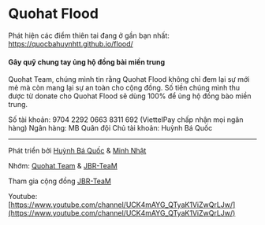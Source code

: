 # Quohat Flood

Phát hiện các điểm thiên tai đang ở gần bạn nhất: https://quocbahuynhtt.github.io/flood/

#### Gây quỹ chung tay ủng hộ đồng bài miền trung

Quohat Team, chúng mình tin rằng Quohat Flood không chỉ đem lại sự mới mẻ mà còn mang lại sự an toàn cho cộng đồng. Số tiền chúng mình thu được từ donate cho Quohat Flood sẽ dùng 100% để ủng hộ đồng bào miền trung.

Số tài khoản: 9704 2292 0663 8311 692
(ViettelPay chấp nhận mọi ngân hàng)
Ngân hàng: MB Quân đội
Chủ tài khoản: Huỳnh Bá Quốc

---

Phát triển bởi [Huỳnh Bá Quốc](https://www.facebook.com/quocbahuynhtt/) & [Minh Nhật](https://nhatminhbui.github.io)

Nhớm: [Quohat Team](https://www.facebook.com/quohat/) & [JBR-TeaM](https://www.facebook.com/jbrteam2/)

Tham gia cộng đồng [JBR-TeaM](https://www.facebook.com/groups/jbrteam/)

Youtube: [https://www.youtube.com/channel/UCK4mAYG_QTyaK1ViZwQrLJw/](https://www.youtube.com/channel/UCK4mAYG_QTyaK1ViZwQrLJw/)
